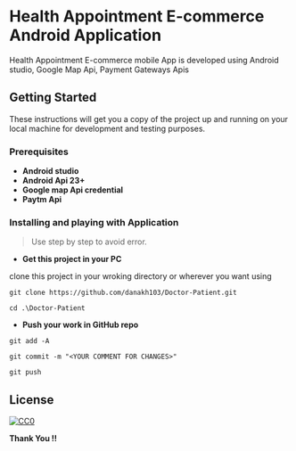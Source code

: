 
# Health Appointment E-commerce Android Application

Health Appointment E-commerce mobile App is developed using Android studio, Google Map Api, Payment Gateways Apis


## Getting Started

These instructions will get you a copy of the project up and running on your local machine for development and testing purposes.

### Prerequisites

* **Android studio**
* **Android Api 23+**
* **Google map Api credential**
* **Paytm Api**


### Installing and playing with Application

>Use step by step to avoid error.

* **Get this project in your PC**

 clone this project in your wroking directory or wherever you want using

```
git clone https://github.com/danakh103/Doctor-Patient.git

cd .\Doctor-Patient
```

* **Push your work in GitHub repo**

```
git add -A

git commit -m "<YOUR COMMENT FOR CHANGES>"

git push
```

## License

[![CC0](https://upload.wikimedia.org/wikipedia/commons/thumb/0/0b/License_icon-mit-2.svg/156px-License_icon-mit-2.svg.png)](LICENSE)

**Thank You !!**
